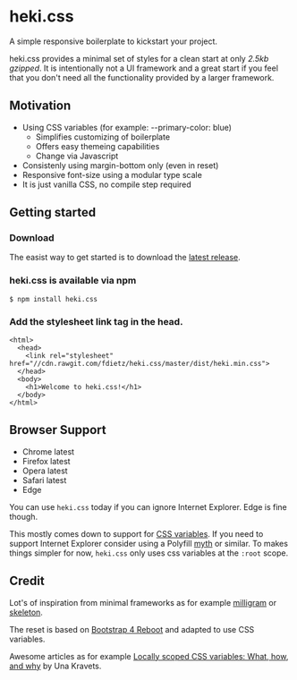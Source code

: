 # heki.css
A simple responsive boilerplate to kickstart your project.

heki.css provides a minimal set of styles for a clean start at only *2.5kb gzipped*.
It is intentionally not a UI framework and a great start if you feel that you don't need all the functionality provided by a larger framework.

## Motivation
* Using CSS variables (for example: --primary-color: blue)
  * Simplifies customizing of boilerplate
  * Offers easy themeing capabilities
  * Change via Javascript
* Consistenly using margin-bottom only (even in reset)
* Responsive font-size using a modular type scale
* It is just vanilla CSS, no compile step required

## Getting started

### Download
The easist way to get started is to download the [latest release](https://github.com/fdietz/heki.css/release).


### heki.css is available via npm
```
$ npm install heki.css
```

### Add the stylesheet link tag in the head.

```
<html>
  <head>
    <link rel="stylesheet" href="//cdn.rawgit.com/fdietz/heki.css/master/dist/heki.min.css">
  </head>
  <body>
    <h1>Welcome to heki.css!</h1>
  </body>
</html>
```

## Browser Support
* Chrome latest
* Firefox latest
* Opera latest
* Safari latest
* Edge

You can use `heki.css` today if you can ignore Internet Explorer. Edge is fine though.

This mostly comes down to support for [CSS variables](http://caniuse.com/#feat=css-variables). If you need to support Internet Explorer consider using a Polyfill [myth](http://www.myth.io/) or similar. To makes things simpler for now, `heki.css` only uses css variables at the `:root` scope.
## Credit
Lot's of inspiration from minimal frameworks as for example [milligram](https://github.com/milligram/milligram) or [skeleton](http://getskeleton.com/).

The reset is based on [Bootstrap 4 Reboot](https://v4-alpha.getbootstrap.com/content/reboot/) and adapted to use CSS variables.

Awesome articles as for example [Locally scoped CSS variables: What, how, and why](https://una.im/local-css-vars/#💁) by Una Kravets.

